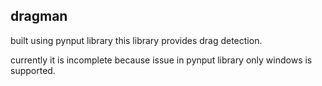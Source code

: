 ## dragman ###
built using pynput library
this library provides drag detection.

currently it is incomplete because issue in pynput library
only windows is supported. 


